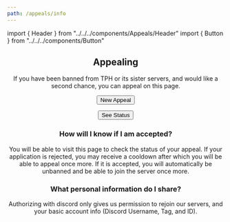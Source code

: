 ```yaml
---
path: /appeals/info
---
```


import { Header } from "../../../components/Appeals/Header"
import { Button } from "../../../components/Button"

<Header />

## Appealing

If you have been banned from TPH or its sister servers, and would like a second
chance, you can appeal on this page.

<Button to="/appeals/form">New Appeal</Button>

<Button to="/appeals/status">See Status</Button>

### How will I know if I am accepted?

You will be able to visit this page to check the status of your appeal. If your
application is rejected, you may receive a cooldown after which you will be
able to appeal once more. If it is accepted, you will automatically be unbanned
and be able to join the server once more.

### What personal information do I share?

Authorizing with discord only gives us permission to rejoin our servers, and
your basic account info (Discord Username, Tag, and ID).

